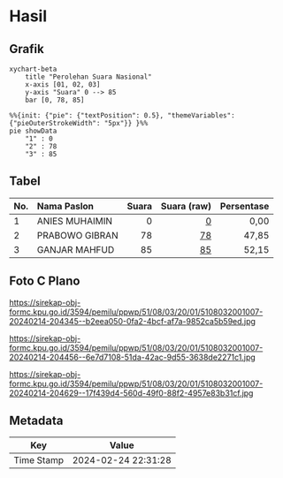 # Hasil

## Grafik

```mermaid
xychart-beta
    title "Perolehan Suara Nasional"
    x-axis [01, 02, 03]
    y-axis "Suara" 0 --> 85
    bar [0, 78, 85]
```

```mermaid
%%{init: {"pie": {"textPosition": 0.5}, "themeVariables": {"pieOuterStrokeWidth": "5px"}} }%%
pie showData
    "1" : 0
    "2" : 78
    "3" : 85
```

## Tabel

| No. | Nama Paslon    | Suara | Suara (raw) | Persentase |
|:--- |:-------------- | -----:| -----------:| ----------:|
| 1   | ANIES MUHAIMIN | 0     | [0][p-1]    | 0,00       |
| 2   | PRABOWO GIBRAN | 78    | [78][p-2]   | 47,85      |
| 3   | GANJAR MAHFUD  | 85    | [85][p-3]   | 52,15      |


[p-1]: https://github.com/gigit-pemilu/pemilu-2024/blob/main/pilpres/hitung-suara/sub/51-bali/sub/08-buleleng/sub/03-busungbiu/sub/2001-sepang/sub/007-tps/sub/paslon-1.txt
[p-2]: https://github.com/gigit-pemilu/pemilu-2024/blob/main/pilpres/hitung-suara/sub/51-bali/sub/08-buleleng/sub/03-busungbiu/sub/2001-sepang/sub/007-tps/sub/paslon-2.txt
[p-3]: https://github.com/gigit-pemilu/pemilu-2024/blob/main/pilpres/hitung-suara/sub/51-bali/sub/08-buleleng/sub/03-busungbiu/sub/2001-sepang/sub/007-tps/sub/paslon-3.txt

## Foto C Plano

https://sirekap-obj-formc.kpu.go.id/3594/pemilu/ppwp/51/08/03/20/01/5108032001007-20240214-204345--b2eea050-0fa2-4bcf-af7a-9852ca5b59ed.jpg

https://sirekap-obj-formc.kpu.go.id/3594/pemilu/ppwp/51/08/03/20/01/5108032001007-20240214-204456--6e7d7108-51da-42ac-9d55-3638de2271c1.jpg

https://sirekap-obj-formc.kpu.go.id/3594/pemilu/ppwp/51/08/03/20/01/5108032001007-20240214-204629--17f439d4-560d-49f0-88f2-4957e83b31cf.jpg


## Metadata

| Key        | Value               |
| ---------- | ------------------- |
| Time Stamp | 2024-02-24 22:31:28 |



